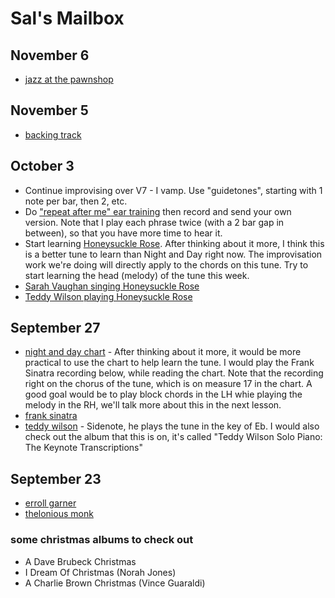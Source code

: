 # Sal's Mailbox

## November 6

- [jazz at the pawnshop](https://www.youtube.com/watch?v=SRTg9BYrLY8)

## November 5

- [backing track](./backing.mp3)

## October 3

- Continue improvising over V7 - I vamp. Use "guidetones", starting with 1 note per bar, then 2, etc.
- Do ["repeat after me" ear training](./10-3.mp3) then record and send your own version. Note that I play each phrase twice (with a 2 bar gap in between), so that you have more time to hear it.
- Start learning [Honeysuckle Rose](./rose.png). After thinking about it more, I think this is a better tune to learn than Night and Day right now. The improvisation work we're doing will directly apply to the chords on this tune. Try to start learning the head (melody) of the tune this week.
- [Sarah Vaughan singing Honeysuckle Rose](https://www.youtube.com/watch?v=Lt8dKZSvkjA)
- [Teddy Wilson playing Honeysuckle Rose](https://www.youtube.com/watch?v=OcxPBkYPf9U)


## September 27

- [night and day chart](./night_and_day.pdf) - After thinking about it more, it would be more practical to use the chart to help learn the tune. I would play the Frank Sinatra recording below, while reading the chart. Note that the recording right on the chorus of the tune, which is on measure 17 in the chart. A good goal would be to play block chords in the LH whie playing the melody in the RH, we'll talk more about this in the next lesson.
- [frank sinatra](https://www.youtube.com/watch?v=s1QtNlP2_OE)
- [teddy wilson](https://www.youtube.com/watch?v=iH4Xo8YipYA) - Sidenote, he plays the tune in the key of Eb. I would also check out the album that this is on, it's called "Teddy Wilson Solo Piano: The Keynote Transcriptions"

## September 23
- [erroll garner](https://www.youtube.com/watch?v=UYS1QMorSxg)
- [thelonious monk](https://www.youtube.com/watch?v=KshrtLXBdl8)


### some christmas albums to check out
- A Dave Brubeck Christmas
- I Dream Of Christmas (Norah Jones)
- A Charlie Brown Christmas (Vince Guaraldi)
